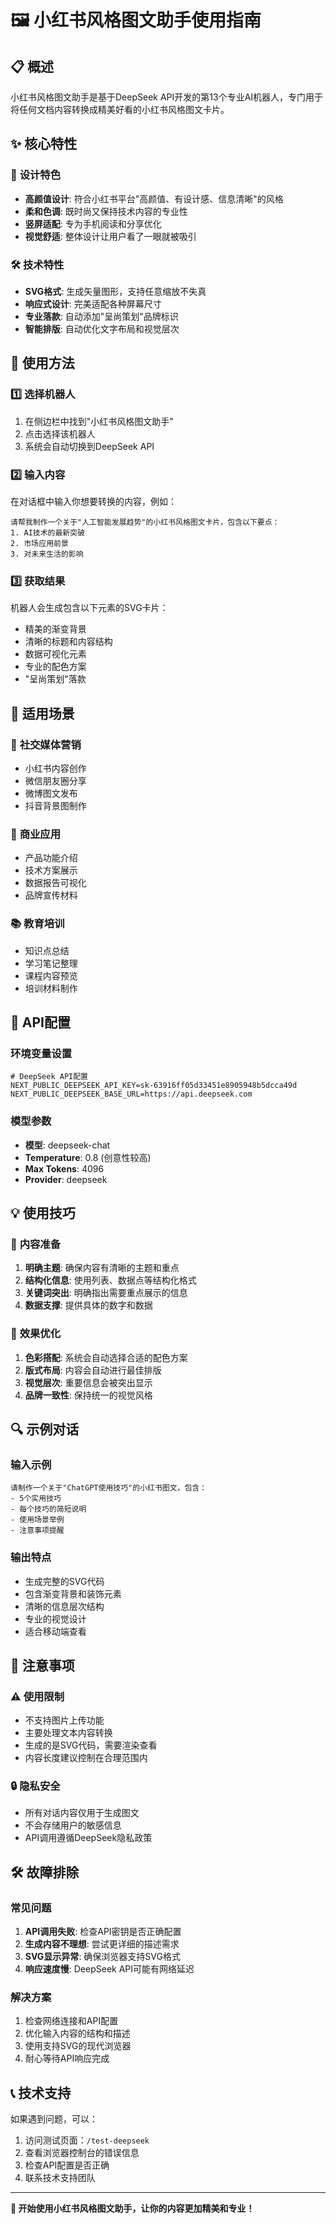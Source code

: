 # 🖼️ 小红书风格图文助手使用指南

## 📋 概述

小红书风格图文助手是基于DeepSeek API开发的第13个专业AI机器人，专门用于将任何文档内容转换成精美好看的小红书风格图文卡片。

## ✨ 核心特性

### 🎨 **设计特色**
- **高颜值设计**: 符合小红书平台"高颜值、有设计感、信息清晰"的风格
- **柔和色调**: 既时尚又保持技术内容的专业性
- **竖屏适配**: 专为手机阅读和分享优化
- **视觉舒适**: 整体设计让用户看了一眼就被吸引

### 🛠️ **技术特性**
- **SVG格式**: 生成矢量图形，支持任意缩放不失真
- **响应式设计**: 完美适配各种屏幕尺寸
- **专业落款**: 自动添加"呈尚策划"品牌标识
- **智能排版**: 自动优化文字布局和视觉层次

## 🚀 使用方法

### 1️⃣ **选择机器人**
1. 在侧边栏中找到"小红书风格图文助手"
2. 点击选择该机器人
3. 系统会自动切换到DeepSeek API

### 2️⃣ **输入内容**
在对话框中输入你想要转换的内容，例如：
```
请帮我制作一个关于"人工智能发展趋势"的小红书风格图文卡片，包含以下要点：
1. AI技术的最新突破
2. 市场应用前景
3. 对未来生活的影响
```

### 3️⃣ **获取结果**
机器人会生成包含以下元素的SVG卡片：
- 精美的渐变背景
- 清晰的标题和内容结构
- 数据可视化元素
- 专业的配色方案
- "呈尚策划"落款

## 🎯 适用场景

### 📱 **社交媒体营销**
- 小红书内容创作
- 微信朋友圈分享
- 微博图文发布
- 抖音背景图制作

### 💼 **商业应用**
- 产品功能介绍
- 技术方案展示
- 数据报告可视化
- 品牌宣传材料

### 📚 **教育培训**
- 知识点总结
- 学习笔记整理
- 课程内容预览
- 培训材料制作

## 🔧 API配置

### 环境变量设置
```env
# DeepSeek API配置
NEXT_PUBLIC_DEEPSEEK_API_KEY=sk-63916ff05d33451e8905948b5dcca49d
NEXT_PUBLIC_DEEPSEEK_BASE_URL=https://api.deepseek.com
```

### 模型参数
- **模型**: deepseek-chat
- **Temperature**: 0.8 (创意性较高)
- **Max Tokens**: 4096
- **Provider**: deepseek

## 💡 使用技巧

### 📝 **内容准备**
1. **明确主题**: 确保内容有清晰的主题和重点
2. **结构化信息**: 使用列表、数据点等结构化格式
3. **关键词突出**: 明确指出需要重点展示的信息
4. **数据支撑**: 提供具体的数字和数据

### 🎨 **效果优化**
1. **色彩搭配**: 系统会自动选择合适的配色方案
2. **版式布局**: 内容会自动进行最佳排版
3. **视觉层次**: 重要信息会被突出显示
4. **品牌一致性**: 保持统一的视觉风格

## 🔍 示例对话

### 输入示例
```
请制作一个关于"ChatGPT使用技巧"的小红书图文，包含：
- 5个实用技巧
- 每个技巧的简短说明
- 使用场景举例
- 注意事项提醒
```

### 输出特点
- 生成完整的SVG代码
- 包含渐变背景和装饰元素
- 清晰的信息层次结构
- 专业的视觉设计
- 适合移动端查看

## 🚨 注意事项

### ⚠️ **使用限制**
- 不支持图片上传功能
- 主要处理文本内容转换
- 生成的是SVG代码，需要渲染查看
- 内容长度建议控制在合理范围内

### 🔒 **隐私安全**
- 所有对话内容仅用于生成图文
- 不会存储用户的敏感信息
- API调用遵循DeepSeek隐私政策

## 🛠️ 故障排除

### 常见问题
1. **API调用失败**: 检查API密钥是否正确配置
2. **生成内容不理想**: 尝试更详细的描述需求
3. **SVG显示异常**: 确保浏览器支持SVG格式
4. **响应速度慢**: DeepSeek API可能有网络延迟

### 解决方案
1. 检查网络连接和API配置
2. 优化输入内容的结构和描述
3. 使用支持SVG的现代浏览器
4. 耐心等待API响应完成

## 📞 技术支持

如果遇到问题，可以：
1. 访问测试页面：`/test-deepseek`
2. 查看浏览器控制台的错误信息
3. 检查API配置是否正确
4. 联系技术支持团队

---

**🎉 开始使用小红书风格图文助手，让你的内容更加精美和专业！**
